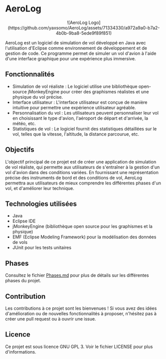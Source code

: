 # AeroLog
<p align="center">
![AeroLog Logo](https://github.com/yaxsomo/AeroLog/assets/71334330/a972a9a0-b7a2-4b0b-9ba8-5ede9f89f851)
</p>

AeroLog est un logiciel de simulation de vol développé en Java avec l'utilisation d'Eclipse comme environnement de développement et de gestion de code. Ce programme permet de simuler un vol d'avion à l'aide d'une interface graphique pour une expérience plus immersive.

## Fonctionnalités

- Simulation de vol réaliste : Le logiciel utilise une bibliothèque open-source jMonkeyEngine pour créer des graphismes réalistes et une physique du vol précise.
- Interface utilisateur : L'interface utilisateur est conçue de manière intuitive pour permettre une expérience utilisateur agréable.
- Personnalisation du vol : Les utilisateurs peuvent personnaliser leur vol en choisissant le type d'avion, l'aéroport de départ et d'arrivée, la météo, etc.
- Statistiques de vol : Le logiciel fournit des statistiques détaillées sur le vol, telles que la vitesse, l'altitude, la distance parcourue, etc.

## Objectifs

L'objectif principal de ce projet est de créer une application de simulation de vol réaliste, qui permette aux utilisateurs de s'entraîner à la gestion d'un vol d'avion dans des conditions variées. En fournissant une représentation précise des instruments de bord et des conditions de vol, AeroLog permettra aux utilisateurs de mieux comprendre les différentes phases d'un vol, et d'améliorer leur technique.

## Technologies utilisées

- Java
- Eclipse IDE
- jMonkeyEngine (bibliothèque open source pour les graphismes et la physique)
- EMF (Eclipse Modeling Framework) pour la modélisation des données de vols
- JUnit pour les tests unitaires

## Phases

Consultez le fichier [Phases.md](Phases.md) pour plus de détails sur les différentes phases du projet.

## Contribution

Les contributions à ce projet sont les bienvenues ! Si vous avez des idées d'amélioration ou de nouvelles fonctionnalités à proposer, n'hésitez pas à créer une pull request ou à ouvrir une issue.

## Licence

Ce projet est sous licence GNU GPL 3. Voir le fichier LICENSE pour plus d'informations.
